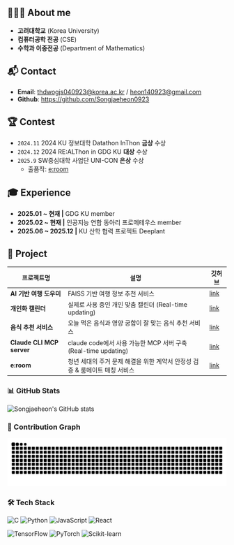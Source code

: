 ## 👩🏻‍💻 About me 
- **고려대학교** (Korea University) 
- **컴퓨터공학 전공** (CSE)   
- **수학과 이중전공** (Department of Mathematics)

## 📬 Contact
- **Email**: [thdwogjs040923@korea.ac.kr](thdwogjs040923@korea.ac.kr) / [heon140923@gmail.com](heon140923@gmail.com)
- **Github**: https://github.com/Songjaeheon0923
    
## 🏆 Contest
-  `2024.11` 2024 KU 정보대학 Datathon InThon **금상** 수상
-  `2024.12` 2024 RE:ALThon in GDG KU **대상** 수상
-  `2025.9` SW중심대학 사업단 UNI-CON **은상** 수상
    -  출품작:  [e:room](https://github.com/Songjaeheon0923/Uni-con)

## 🎓 Experience
- **2025.01 ~ 현재  |**  GDG KU member
- **2025.02 ~ 현재  |**  인공지능 연합 동아리 프로메테우스 member
- **2025.06 ~ 2025.12  |**  KU 산학 협력 프로젝트 Deeplant


## 📃 Project

| 프로젝트명 | 설명 | 깃허브 |
|------------|------|--------|
| **AI 기반 여행 도우미** | FAISS 기반 여행 정보 추천 서비스 | [link](https://github.com/Songjaeheon0923/Solution_challenge_2025) |
| **개인화 캘린더** | 실제로 사용 중인 개인 맞춤 캘린더 (Real-time updating) | [link](https://github.com/Songjaeheon0923/personal-calendar-web) |
| **음식 추천 서비스** | 오늘 먹은 음식과 영양 궁합이 잘 맞는 음식 추천 서비스 | [link](https://github.com/Songjaeheon0923/2025_1_Food_recommendation_service) |
| **Claude CLI MCP server** | claude code에서 사용 가능한 MCP 서버 구축 (Real-time updating) | [link](https://github.com/Songjaeheon0923/Useful-MCP-server) |
| **e:room** | 청년 세대의 주거 문제 해결을 위한 계약서 안정성 검증 & 룸메이트 매칭 서비스 | [link](https://github.com/Songjaeheon0923/Uni-con) |



### 📊 GitHub Stats

![Songjaeheon's GitHub stats](https://github-readme-stats.vercel.app/api?username=Songjaeheon0923&show_icons=true&theme=tokyonight)

### 🐍 Contribution Graph

![snake gif](https://github.com/Songjaeheon0923/Songjaeheon0923/blob/output/github-contribution-grid-snake.svg)



### 🛠 Tech Stack

![C](https://img.shields.io/badge/C-00599C?style=flat&logo=c&logoColor=white)
![Python](https://img.shields.io/badge/Python-3776AB?style=flat&logo=python&logoColor=white)
![JavaScript](https://img.shields.io/badge/JavaScript-F7DF1E?style=flat&logo=javascript&logoColor=black)
![React](https://img.shields.io/badge/React-20232A?style=flat&logo=react&logoColor=61DAFB)

![TensorFlow](https://img.shields.io/badge/TensorFlow-FF6F00?style=flat&logo=tensorflow&logoColor=white)
![PyTorch](https://img.shields.io/badge/PyTorch-EE4C2C?style=flat&logo=pytorch&logoColor=white)
![Scikit-learn](https://img.shields.io/badge/Scikit--Learn-F7931E?style=flat&logo=scikit-learn&logoColor=white)




